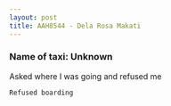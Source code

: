 ```yaml
---
layout: post
title: AAH8544 - Dela Rosa Makati
---
```


### Name of taxi: Unknown

Asked where I was going and refused me

```Refused boarding```
